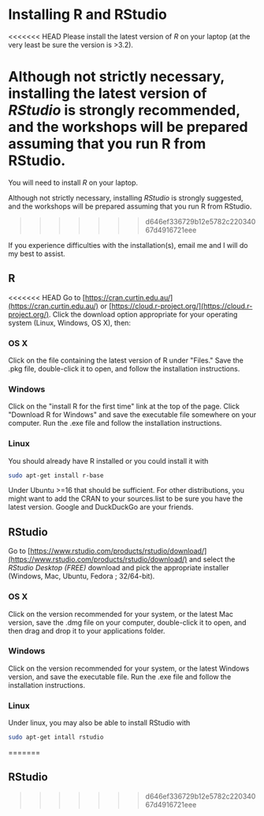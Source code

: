 # Installing R and RStudio

<<<<<<< HEAD
Please install the latest version of *R* on your laptop (at the very least be sure the version is >3.2).

Although not strictly necessary, installing the latest version of *RStudio* is strongly recommended, and the workshops will be prepared assuming that you run R from RStudio.
=======
You will need to install *R* on your laptop.

Although not strictly necessary, installing *RStudio* is strongly suggested, and the workshops will be prepared assuming that you run R from RStudio.
>>>>>>> d646ef336729b12e5782c22034067d4916721eee

If you experience difficulties with the installation(s), email me and I will do my best to assist.

## R

<<<<<<< HEAD
Go to [https://cran.curtin.edu.au/](https://cran.curtin.edu.au/)  or [https://cloud.r-project.org/](https://cloud.r-project.org/).
Click the download option appropriate for your operating system (Linux, Windows, OS X), then:

### OS X
Click on the file containing the latest version of R under "Files." Save the .pkg file, double-click it to open, and follow the installation instructions.

### Windows
Click on the "install R for the first time" link at the top of the page. Click "Download R for Windows" and save the executable file somewhere on your computer. Run the .exe file and follow the installation instructions.  

### Linux
You should already have R installed or you could install it with
```sh
sudo apt-get install r-base
```

Under Ubuntu >=16 that should be sufficient. For other distributions, you might want to add the CRAN to your sources.list to be sure you have the latest version. Google and DuckDuckGo are your friends.


## RStudio

Go to [https://www.rstudio.com/products/rstudio/download/](https://www.rstudio.com/products/rstudio/download/) and
select the *RStudio Desktop (FREE)* download and pick the appropriate installer (Windows, Mac, Ubuntu, Fedora ; 32/64-bit).

### OS X

Click on the version recommended for your system, or the latest Mac version, save the .dmg file on your computer, double-click it to open, and then drag and drop it to your applications folder.


### Windows

Click on the version recommended for your system, or the latest Windows version, and save the executable file.  Run the .exe file and follow the installation instructions.     

### Linux

Under linux, you may also be able to install RStudio with
```sh
sudo apt-get intall rstudio
```
=======
## RStudio
>>>>>>> d646ef336729b12e5782c22034067d4916721eee
